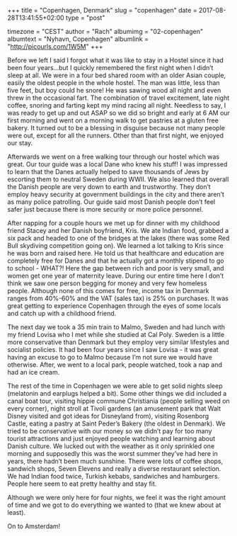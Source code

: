 +++
title = "Copenhagen, Denmark"
slug = "copenhagen"
date = 2017-08-28T13:41:55+02:00
type = "post"

timezone = "CEST"
author = "Rach"
albumimg = "02-copenhagen"
albumtext = "Nyhavn, Copenhagen"
albumlink = "http://picourls.com/1W5M"
+++

Before we left I said I forgot what it was like to stay in a Hostel since it had been four years…but I quickly remembered the first night when I didn’t sleep at all. We were in a four bed shared room with an older Asian couple, easily the oldest people in the whole hostel. The man was little, less than five feet, but boy could he snore! He was sawing wood all night and even threw in the occasional fart. The combination of travel excitement, late night coffee, snoring and farting kept my mind racing all night. Needless to say, I was ready to get up and out ASAP so we did so bright and early at 6 AM our first morning and went on a morning walk to get pastries at a gluten free bakery. It turned out to be a blessing in disguise because not many people were out, except for all the runners. Other than that first night, we enjoyed our stay.

Afterwards we went on a free walking tour through our hostel which was great. Our tour guide was a local Dane who knew his stuff! I was impressed to learn that the Danes actually helped to save thousands of Jews by escorting them to neutral Sweden during WWII. We also learned that overall the Danish people are very down to earth and trustworthy. They don’t employ heavy security at government buildings in the city and there aren’t as many police patrolling. Our guide said most Danish people don’t feel safer just because there is more security or more police personnel.

After napping for a couple hours we met up for dinner with my childhood friend Stacey and her Danish boyfriend, Kris. We ate Indian food, grabbed a six pack and headed to one of the bridges at the lakes (there was some Red Bull skydiving competition going on). We learned a lot talking to Kris since he was born and raised here. He told us that healthcare and education are completely free for Danes and that he actually got a monthly stipend to go to school - WHAT?! Here the gap between rich and poor is very small, and women get one year of maternity leave. During our entire time here I don’t think we saw one person begging for money and very few homeless people. Although none of this comes for free, income tax in Denmark ranges from 40%-60% and the VAT (sales tax) is 25% on purchases. It was great getting to experience Copenhagen through the eyes of some locals and catch up with a childhood friend.

The next day we took a 35 min train to Malmo, Sweden and had lunch with my friend Lovisa who I met while she studied at Cal Poly. Sweden is a little more conservative than Denmark but they employ very similar lifestyles and socialist policies. It had been four years since I saw Lovisa - it was great having an excuse to go to Malmo because I’m not sure we would have otherwise. After, we went to a local park, people watched, took a nap and had an ice cream.

The rest of the time in Copenhagen we were able to get solid nights sleep (melatonin and earplugs helped a bit). Some other things we did included a canal boat tour, visiting hippie commune Christiania (people selling weed on every corner), night stroll at Tivoli gardens (an amusement park that Walt Disney visited and got ideas for Disneyland from), visiting Rosenborg Castle, eating a pastry at Saint Peder’s Bakery (the oldest in Denmark). We tried to be conservative with our money so we didn’t pay for too many tourist attractions and just enjoyed people watching and learning about Danish culture. We lucked out with the weather as it only sprinkled one morning and supposedly this was the worst summer they’ve had here in years, there hadn’t been much sunshine. There were lots of coffee shops, sandwich shops, Seven Elevens and really a diverse restaurant selection. We had Indian food twice, Turkish kebabs, sandwiches and hamburgers. People here seem to eat pretty healthy and stay fit.

Although we were only here for four nights, we feel it was the right amount of time and we got to do everything we wanted to (that we knew about at least).

On to Amsterdam!
